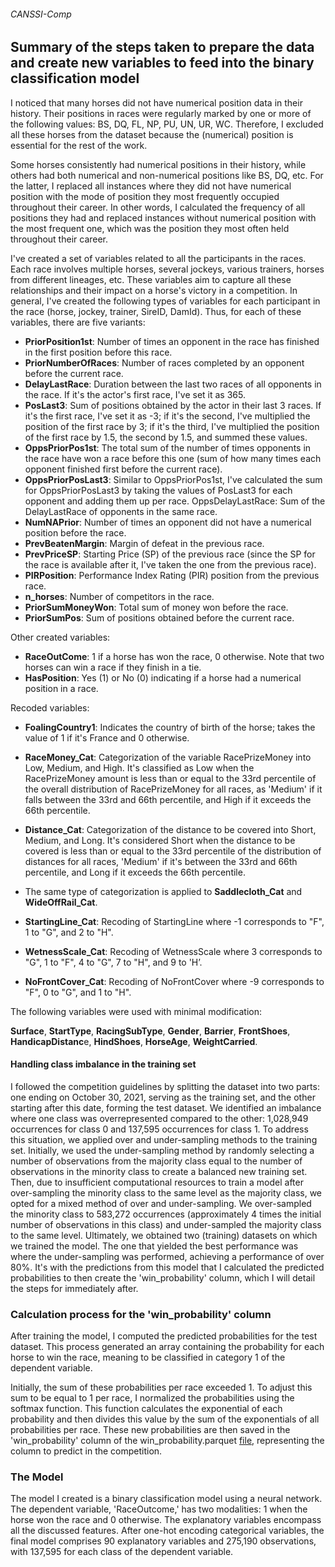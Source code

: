 ###### CANSSI-Comp
## Summary of the steps taken to prepare the data and create new variables to feed into the binary classification model

I noticed that many horses did not have numerical position data in their history. Their positions in races were regularly marked by one or more of the following values: BS, DQ, FL, NP, PU, UN, UR, WC. Therefore, I excluded all these horses from the dataset because the (numerical) position is essential for the rest of the work.

Some horses consistently had numerical positions in their history, while others had both numerical and non-numerical positions like BS, DQ, etc. For the latter, I replaced all instances where they did not have numerical position with the mode of position they most frequently occupied throughout their career. In other words, I calculated the frequency of all positions they had and replaced instances without numerical position with the most frequent one, which was the position they most often held throughout their career.

I've created a set of variables related to all the participants in the races. Each race involves multiple horses, several jockeys, various trainers, horses from different lineages, etc. These variables aim to capture all these relationships and their impact on a horse's victory in a competition. In general, I've created the following types of variables for each participant in the race (horse, jockey, trainer, SireID, DamId). Thus, for each of these variables, there are five variants:

- **PriorPosition1st**: Number of times an opponent in the race has finished in the first position before this race.
- **PriorNumberOfRaces**: Number of races completed by an opponent before the current race.
- **DelayLastRace**: Duration between the last two races of all opponents in the race. If it's the actor's first race, I've set it as 365.
- **PosLast3**: Sum of positions obtained by the actor in their last 3 races. If it's the first race, I've set it as -3; if it's the second, I've multiplied the position of the first race by 3; if it's the third, I've multiplied the position of the first race by 1.5, the second by 1.5, and summed these values.
- **OppsPriorPos1st**: The total sum of the number of times opponents in the race have won a race before this one (sum of how many times each opponent finished first before the current race).
- **OppsPriorPosLast3**: Similar to OppsPriorPos1st, I've calculated the sum for OppsPriorPosLast3 by taking the values of PosLast3 for each opponent and adding them up per race.
OppsDelayLastRace: Sum of the DelayLastRace of opponents in the same race.
- **NumNAPrior**: Number of times an opponent did not have a numerical position before the race.
- **PrevBeatenMargin**: Margin of defeat in the previous race.
- **PrevPriceSP**: Starting Price (SP) of the previous race (since the SP for the race is available after it, I've taken the one from the previous race).
- **PIRPosition**: Performance Index Rating (PIR) position from the previous race.
- **n_horses**: Number of competitors in the race.
- **PriorSumMoneyWon**: Total sum of money won before the race.
- **PriorSumPos**: Sum of positions obtained before the current race.

Other created variables:

- **RaceOutCome**: 1 if a horse has won the race, 0 otherwise. Note that two horses can win a race if they finish in a tie.
- **HasPosition**: Yes (1) or No (0) indicating if a horse had a numerical position in a race.

Recoded variables:

- **FoalingCountry1**: Indicates the country of birth of the horse; takes the value of 1 if it's France and 0 otherwise.
- **RaceMoney_Cat**: Categorization of the variable RacePrizeMoney into Low, Medium, and High. It's classified as Low when the RacePrizeMoney amount is less than or equal to the 33rd percentile of the overall distribution of RacePrizeMoney for all races, as 'Medium' if it falls between the 33rd and 66th percentile, and High if it exceeds the 66th percentile.
- **Distance_Cat**: Categorization of the distance to be covered into Short, Medium, and Long. It's considered Short when the distance to be covered is less than or equal to the 33rd percentile of the distribution of distances for all races, 'Medium' if it's between the 33rd and 66th percentile, and Long if it exceeds the 66th percentile.
- The same type of categorization is applied to **Saddlecloth_Cat** and **WideOffRail_Cat**.

- **StartingLine_Cat**: Recoding of StartingLine where -1 corresponds to "F", 1 to "G", and 2 to "H".
- **WetnessScale_Cat**: Recoding of WetnessScale where 3 corresponds to "G", 1 to "F", 4 to "G", 7 to "H", and 9 to 'H’.
- **NoFrontCover_Cat**: Recoding of NoFrontCover where -9 corresponds to "F", 0 to "G", and 1 to "H".

The following variables were used with minimal modification:

**Surface**, **StartType**, **RacingSubType**, **Gender**, **Barrier**, **FrontShoes**, **HandicapDistanc**e, **HindShoes**, **HorseAge**, **WeightCarried**.

#### Handling class imbalance in the training set

I followed the competition guidelines by splitting the dataset into two parts: one ending on October 30, 2021, serving as the training set, and the other starting after this date, forming the test dataset. We identified an imbalance where one class was overrepresented compared to the other: 1,028,949 occurrences for class 0 and 137,595 occurrences for class 1. To address this situation, we applied over and under-sampling methods to the training set.
Initially, we used the under-sampling method by randomly selecting a number of observations from the majority class equal to the number of observations in the minority class to create a balanced new training set. Then, due to insufficient computational resources to train a model after over-sampling the minority class to the same level as the majority class, we opted for a mixed method of over and under-sampling. We over-sampled the minority class to 583,272 occurrences (approximately 4 times the initial number of observations in this class) and under-sampled the majority class to the same level.
Ultimately, we obtained two (training) datasets on which we trained the model. The one that yielded the best performance was where the under-sampling was performed, achieving a performance of over 80%. It's with the predictions from this model that I calculated the predicted probabilities to then create the 'win_probability' column, which I will detail the steps for immediately after.

### Calculation process for the 'win_probability' column

After training the model, I computed the predicted probabilities for the test dataset. This process generated an array containing the probability for each horse to win the race, meaning to be classified in category 1 of the dependent variable.

Initially, the sum of these probabilities per race exceeded 1. To adjust this sum to be equal to 1 per race, I normalized the probabilities using the softmax function. This function calculates the exponential of each probability and then divides this value by the sum of the exponentials of all probabilities per race. These new probabilities are then saved in the 'win_probability' column of the win_probability.parquet [file](https://github.com/JBobyM/CANSSI-Comp/blob/main/win_probability.parquet), representing the column to predict in the competition.

### The Model

The model I created is a binary classification model using a neural network. The dependent variable, 'RaceOutcome,' has two modalities: 1 when the horse won the race and 0 otherwise. The explanatory variables encompass all the discussed features. After one-hot encoding categorical variables, the final model comprises 90 explanatory variables and 275,190 observations, with 137,595 for each class of the dependent variable.
